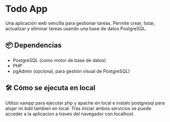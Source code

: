 # Todo App

Una aplicación web sencilla para gestionar tareas. Permite crear, listar, actualizar y eliminar tareas usando una base de datos PostgreSQL.

## 📦 Dependencias

- PostgreSQL (como motor de base de datos)
- PHP
- pgAdmin (opcional, para gestión visual de PostgreSQL)

## 🛠 Cómo se ejecuta en local

Utilizo xampp para ejecutar php y apache en local e instalo postgresql para alojar mi bdd tambien en local.
Tras iniciar ambos servicios se puede acceder a la aplicacion a traves del navegador con localhost.
